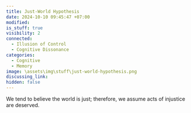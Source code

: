 ```yaml
---
title: Just-World Hypothesis
date: 2024-10-10 09:45:47 +07:00
modified: 
is_stuff: true
visibility: 2
connected:
  - Illusion of Control
  - Cognitive Dissonance
categories:
  - Cognitive
  - Memory
image: \assets\img\stuff\just-world-hypothesis.png
discussing_link: 
hidden: false
---
```


We tend to believe the world is just; therefore, we assume acts of injustice are deserved.